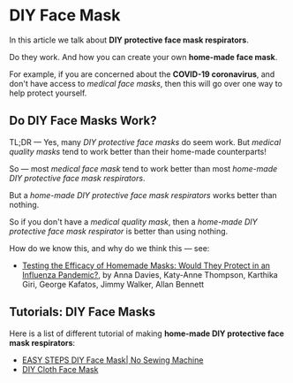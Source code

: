 # DIY Face Mask

In this article we talk about **DIY protective face mask respirators**.

Do they work. And how you can create your own **home-made face mask**.

For example, if you are concerned about the **COVID-19 coronavirus**,
and don't have access to _medical face masks_,
then this will go over one way to help protect yourself.

## Do DIY Face Masks Work?

TL;DR — Yes, many _DIY protective face masks_ do seem work.
But _medical quality masks_ tend to work better than their home-made counterparts!

So — most _medical face mask_ tend to work better than most _home-made DIY protective face mask respirators_.

But a _home-made DIY protective face mask respirators_ works better than nothing.

So if you don't have a _medical quality mask_, then a _home-made DIY protective face mask respirator_ is better than using nothing.

How do we know this, and why do we think this — see:

* [Testing the Efficacy of Homemade Masks: Would They Protect in an Influenza Pandemic?](https://doi.org/10.1017/dmp.2013.43), by Anna Davies, Katy-Anne Thompson, Karthika Giri, George Kafatos, Jimmy Walker, Allan Bennett

## Tutorials: DIY Face Masks

Here is a list of different tutorial of making **home-made DIY protective face mask respirators**:

* [EASY STEPS DIY Face Mask| No Sewing Machine](https://youtu.be/8K6ufO2JP-c)
* [DIY Cloth Face Mask](https://www.instructables.com/id/DIY-Cloth-Face-Mask/)
